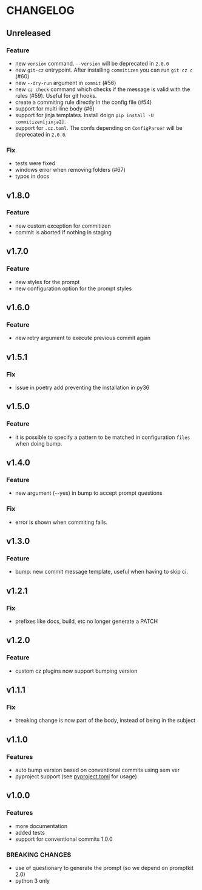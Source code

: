 # CHANGELOG

## Unreleased

### Feature

- new `version` command. `--version` will be deprecated in `2.0.0`
- new `git-cz` entrypoint. After installing `commitizen` you can run `git cz c` (#60)
- new `--dry-run` argument in `commit` (#56)
- new `cz check` command which checks if the message is valid with the rules (#59). Useful for git hooks.
- create a commiting rule directly in the config file (#54)
- support for multi-line body (#6)
- support for jinja templates. Install doign `pip install -U commitizen[jinja2]`.
- support for `.cz.toml`. The confs depending on `ConfigParser` will be deprecated in `2.0.0`.


### Fix

- tests were fixed
- windows error when removing folders (#67)
- typos in docs

## v1.8.0

### Feature

- new custom exception for commitizen
- commit is aborted if nothing in staging

## v1.7.0

### Feature

- new styles for the prompt
- new configuration option for the prompt styles

## v1.6.0

### Feature

- new retry argument to execute previous commit again

## v1.5.1

### Fix

- issue in poetry add preventing the installation in py36

## v1.5.0

### Feature

- it is possible to specify a pattern to be matched in configuration `files` when doing bump.

## v1.4.0

### Feature

- new argument (--yes) in bump to accept prompt questions

### Fix

- error is shown when commiting fails.

## v1.3.0

### Feature

- bump: new commit message template, useful when having to skip ci.

## v1.2.1

### Fix

- prefixes like docs, build, etc no longer generate a PATCH

## v1.2.0

### Feature

- custom cz plugins now support bumping version

## v1.1.1

### Fix

- breaking change is now part of the body, instead of being in the subject

## v1.1.0

### Features

- auto bump version based on conventional commits using sem ver
- pyproject support (see [pyproject.toml](./pyproject.toml) for usage)

## v1.0.0

### Features

- more documentation
- added tests
- support for conventional commits 1.0.0

### BREAKING CHANGES

- use of questionary to generate the prompt (so we depend on promptkit 2.0)
- python 3 only
